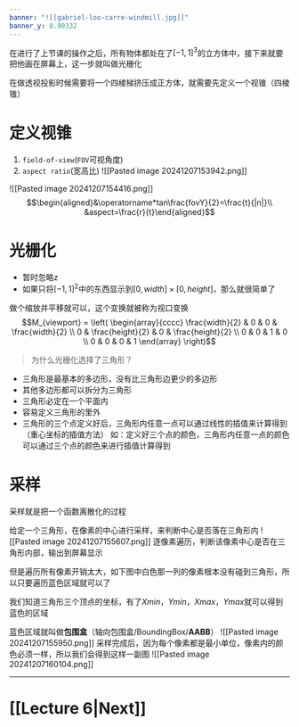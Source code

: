 ```yaml
---
banner: "![[gabriel-loo-carre-windmill.jpg]]"
banner_y: 0.90332
---
```

在进行了上节课的操作之后，所有物体都处在了$[-1,1]^3$的立方体中，接下来就要把他画在屏幕上，这一步就叫做光栅化

在做透视投影时候需要将一个四棱梯挤压成正方体，就需要先定义一个视锥（四棱锥）

# 定义视锥
1. `field-of-view`(`FOV`可视角度)
2. `aspect ratio`(宽高比)
![[Pasted image 20241207153942.png]]

![[Pasted image 20241207154416.png]]
$$\begin{aligned}&\operatorname*tan\frac{fovY}{2}=\frac{t}{|n|}\\ &aspect=\frac{r}{t}\end{aligned}$$
# 光栅化
- 暂时忽略z
- 如果只将$[-1,1]^2$中的东西显示到$[0,width] \times [0,height]$，那么就很简单了

做个缩放并平移就可以，这个变换就被称为视口变换
$$M_{viewport} = \left( \begin{array}{cccc} \frac{width}{2} & 0 & 0 & \frac{width}{2} \\ 0 & \frac{height}{2} & 0 & \frac{height}{2} \\ 0 & 0 & 1 & 0 \\ 0 & 0 & 0 & 1 \end{array} \right)$$
>为什么光栅化选择了三角形？
- 三角形是最基本的多边形，没有比三角形边更少的多边形
- 其他多边形都可以拆分为三角形
- 三角形必定在一个平面内
- 容易定义三角形的里外
- 三角形的三个点定义好后，三角形内任意一点可以通过线性的插值来计算得到（重心坐标的插值方法）
如：定义好三个点的颜色，三角形内任意一点的颜色可以通过三个点的颜色来进行插值计算得到

# 采样
采样就是把一个函数离散化的过程

给定一个三角形，在像素的中心进行采样，来判断中心是否落在三角形内
![[Pasted image 20241207155607.png]]
逐像素遍历，判断该像素中心是否在三角形内部，输出到屏幕显示

但是遍历所有像素开销太大，如下图中白色那一列的像素根本没有碰到三角形，所以只要遍历蓝色区域就可以了

我们知道三角形三个顶点的坐标，有了$Xmin，Ymin，Xmax，Ymax$就可以得到蓝色的区域

蓝色区域就叫做**包围盒**（轴向包围盒/BoundingBox/**AABB**）
![[Pasted image 20241207155950.png]]
采样完成后，因为每个像素都是最小单位，像素内的颜色必须一样，所以我们会得到这样一副图
![[Pasted image 20241207160104.png]]
___
# [[Lecture 6|Next]]
